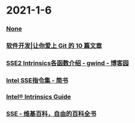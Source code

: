 
# 2021-1-6

### [None](https://www.bilibili.com/video/av331004862/)

### [软件开发|让你爱上 Git 的 10 篇文章](https://linux.cn/article-12981-1.html)

### [SSE2 Intrinsics各函数介绍 - gwind - 博客园](https://www.cnblogs.com/gwind/p/9101798.html)

### [Intel SSE指令集 - 简书](https://www.jianshu.com/p/d718c1ea5f22)

### [Intel® Intrinsics Guide](https://software.intel.com/sites/landingpage/IntrinsicsGuide/)

### [SSE - 维基百科，自由的百科全书](https://zh.wikipedia.org/wiki/SSE)